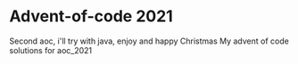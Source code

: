 # Advent-of-code 2021
Second aoc, i'll try with java, enjoy and happy Christmas
My advent of code solutions for aoc_2021
